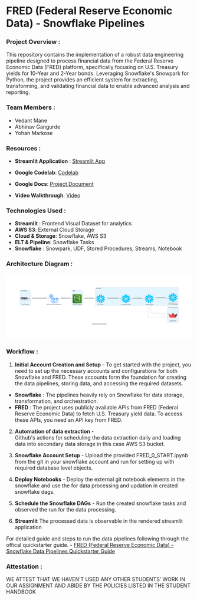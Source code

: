 # FRED (Federal Reserve Economic Data) - Snowflake Pipelines

### Project Overview :
This repository contains the implementation of a robust data engineering pipeline designed to process financial data from the Federal Reserve Economic Data (FRED) platform, specifically focusing on U.S. Treasury yields for 10-Year and 2-Year bonds. Leveraging Snowflake's Snowpark for Python, the project provides an efficient system for extracting, transforming, and validating financial data to enable advanced analysis and reporting.


### Team Members :
- Vedant Mane
- Abhinav Gangurde
- Yohan Markose

### Resources : 
- **Streamlit Application** : [Streamlit App](https://fredanalytics.streamlit.app/)

- **Google Codelab**: [Codelab](https://codelabs-preview.appspot.com/?file_id=1jTG4u1Wsswd29oEoYj2Cy0oAIexVLM-iuCtUTEH-1QU#0)

- **Google Docs**: [Project Document](https://docs.google.com/document/d/1jTG4u1Wsswd29oEoYj2Cy0oAIexVLM-iuCtUTEH-1QU/edit?usp=sharing)

- **Video Walkthrough**: [Video]()

### Technologies Used :
- **Streamlit** : Frontend Visual Dataset for analytics
- **AWS S3**: External Cloud Storage
- **Cloud & Storage**: Snowflake, AWS S3
- **ELT & Pipeline**: Snowflake Tasks
- **Snowflake** : Snowpark, UDF, Stored Procedures, Streams, Notebook

### Architecture Diagram :

![Application Workflow Diagram](snowflake_data_pipeline.png)

### Workflow :

1. **Initial Account Creation and Setup** - 
To get started with the project, you need to set up the necessary accounts and configurations for both Snowflake and FRED. These accounts form the foundation for creating the data pipelines, storing data, and accessing the required datasets.

- **Snowflake** : The pipelines heavily rely on Snowflake for data storage, transformation, and orchestration.
- **FRED** : The project uses publicly available APIs from FRED (Federal Reserve Economic Data) to fetch U.S. Treasury yield data. To access these APIs, you need an API key from FRED.

2.  **Automation of data extraction** -  
Github's actions for scheduling the data extraction daily and loading data into secondary data storage in this case AWS S3 bucket.

3. **Snowflake Account Setup** - 
Upload the provided FRED_0_START.ipynb from the git in your snowflake account and run for setting up with required database level objects.

4. **Deploy Notebooks** -
Deploy the external git notebook elements in the snowflake and use the for data processing and updation in created snowflake dags.

5. **Schedule the Snowflake DAGs** -
Run the created snowflake tasks and observed the run for the data processing.

6. **Streamlit**
The processed data is observable in the rendered streamlit application

For detailed guide and steps to run the data pipelines following through the offical quickstarter guide. -
[FRED (Federal Reserve Economic Data) - Snowflake Data Pipelines Quickstarter Guide](https://docs.google.com/document/d/1jTG4u1Wsswd29oEoYj2Cy0oAIexVLM-iuCtUTEH-1QU/edit?tab=t.0) 

### Attestation :
WE ATTEST THAT WE HAVEN’T USED ANY OTHER STUDENTS’ WORK IN OUR ASSIGNMENT AND ABIDE BY THE POLICIES LISTED IN THE STUDENT HANDBOOK

